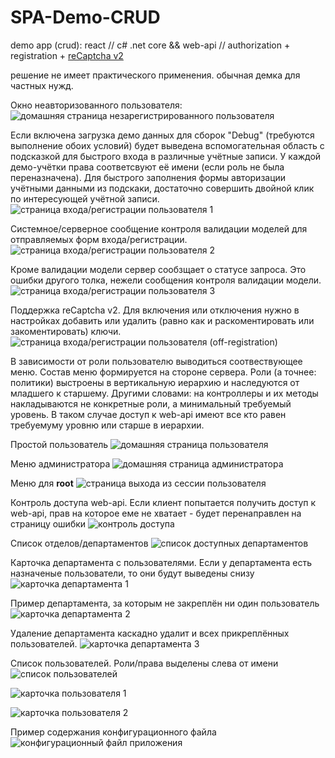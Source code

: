 # SPA-Demo-CRUD
demo app (crud): react // c# .net core && web-api // authorization + registration + [reCaptcha v2](https://github.com/badhitman/reCaptcha)

решение не имеет практического применения. обычная демка для частных нужд.

Окно неавторизованного пользователя:
![домашняя страница незарегистрированного пользователя](./screenshots/home-page-guest.jpg)

Если включена загрузка демо данных для сборок "Debug" (требуются выполнение обоих условий) будет выведена вспомогательная область с подсказкой для быстрого входа в различные учётные записи. У каждой демо-учётки права соответсвуют её имени (если роль не была переназначена). Для быстрого заполнения формы авторизации учётными данными из подскаки, достаточно совершить двойной клик по интересующей учётной записи.
![страница входа/регистрации пользователя 1](./screenshots/log-in.jpg)

Системное/серверное сообщение контроля валидации моделей для отправляемых форм входа/регистрации.
![страница входа/регистрации пользователя 2](./screenshots/log-in-2.jpg)

Кроме валидации модели сервер сообзщает о статусе запроса. Это ошибки другого толка, нежели сообщения контроля валидации модели.
![страница входа/регистрации пользователя 3](./screenshots/log-in-3.jpg)

Поддержка reCaptcha v2. Для включения или отключения нужно в настройках добавить или удалить (равно как и раскоментировать или закоментировать) ключи.
![страница входа/регистрации пользователя (off-registration)](./screenshots/log-in-off-registration.jpg)

В зависимости от роли пользователю выводиться соотвествующее меню. Состав меню формируется на стороне сервера. Роли (а точнее: политики) выстроены в вертикальную иерархию и наследуются от младшего к старшему. Другими словами: на контроллеры и их методы накладываются не конкретные роли, а минимальный требуемый уровень. В таком случае доступ к web-api имеют все кто равен требуемуму уровню или старше в иерархии.

Простой пользователь
![домашняя страница пользователя](./screenshots/menu-user.jpg)

Меню администратора
![домашняя страница администратора](./screenshots/menu-admin.jpg)

Меню для **root**
![страница выхода из сессии пользователя](./screenshots/log-out.jpg)

Контроль доступа web-api. Если клиент попытается получить доступ к web-api, прав на которое еме не хватает - будет перенаправлен на страницу ошибки
![контроль доступа](./screenshots/access-denied.jpg)

Список отделов/департаментов
![список доступных департаментов](./screenshots/departments-list.jpg)

Карточка департамента с пользователями. Если у департамента есть назначеные пользователи, то они будут выведены снизу
![карточка департамента 1](./screenshots/departments-card.jpg)

Пример департамента, за которым не закреплён ни один пользователь
![карточка департамента 2](./screenshots/departments-card-empty.jpg)

Удаление департамента каскадно удалит и всех прикреплённых пользователей.
![карточка департамента 3](./screenshots/departments-delete.jpg)

Список пользователей. Роли/права выделены слева от имени
![список пользователей](./screenshots/user-list.jpg)

![карточка пользователя 1](./screenshots/user-card.jpg)

![карточка пользователя 2](./screenshots/user-delete.jpg)

Пример содержания конфигурационного файла
![конфигурационный файл приложения](./screenshots/appsettings.json.jpg)
